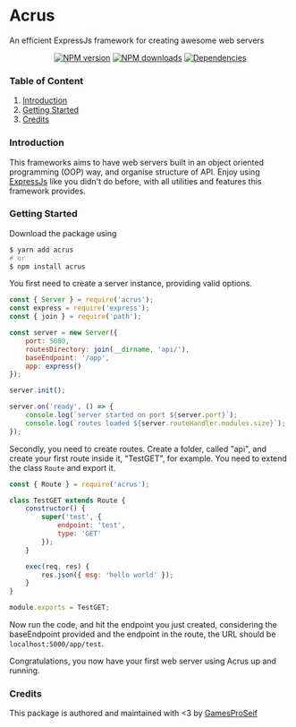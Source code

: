 # Acrus

An efficient ExpressJs framework for creating awesome web servers

<div align="center">
	<a href="https://www.npmjs.com/package/acrus"><img src="https://img.shields.io/npm/v/acrus.svg?maxAge=3600" alt="NPM version" /></a>
	<a href="https://www.npmjs.com/package/acrus"><img src="https://img.shields.io/npm/dt/acrus.svg?maxAge=3600" alt="NPM downloads" /></a>
	<a href="https://david-dm.org/GamesProSeif/acrus"><img src="https://img.shields.io/david/GamesProSeif/acrus.svg?maxAge=3600" alt="Dependencies" /></a>
</div>

### Table of Content
1. [Introduction](#introduction)
1. [Getting Started](#getting-started)
1. [Credits](#credits)

### Introduction

This frameworks aims to have web servers built in an object oriented programming (OOP) way, and organise structure of API. Enjoy using [ExpressJs](https://expressjs.com/) like you didn't do before, with all utilities and features this framework provides.

### Getting Started

Download the package using
```bash
$ yarn add acrus
# or
$ npm install acrus
```

You first need to create a server instance, providing valid options.

```js
const { Server } = require('acrus');
const express = require('express');
const { join } = require('path');

const server = new Server({
	port: 5000,
	routesDirectory: join(__dirname, 'api/'),
	baseEndpoint: '/app',
	app: express()
});

server.init();

server.on('ready', () => {
	console.log(`server started on port ${server.port}`);
	console.log(`routes loaded ${server.routeHandler.modules.size}`);
});
```

Secondly, you need to create routes. Create a folder, called "api", and create your first route inside it, "TestGET", for example. You need to extend the class `Route` and export it.

```js
const { Route } = require('acrus');

class TestGET extends Route {
	constructor() {
		super('test', {
			endpoint: 'test',
			type: 'GET'
		});
	}

	exec(req, res) {
		res.json({ msg: 'hello world' });
	}
}

module.exports = TestGET;
```

Now run the code, and hit the endpoint you just created, considering the baseEndpoint provided and the endpoint in the route, the URL should be `localhost:5000/app/test`.

Congratulations, you now have your first web server using Acrus up and running.

### Credits

This package is authored and maintained with <3 by [GamesProSeif](https://github.com/GamesProSeif)
